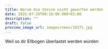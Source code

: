```yaml
---
title: Warum die Steine nicht geworfen werden
date: 2025-07-26T08:18:00.000+02:00
description: ""
draft: false
preview_image_url: images/news/19371.jpg
---
```

Weil so dir Ellbogen überlastet werden würden
